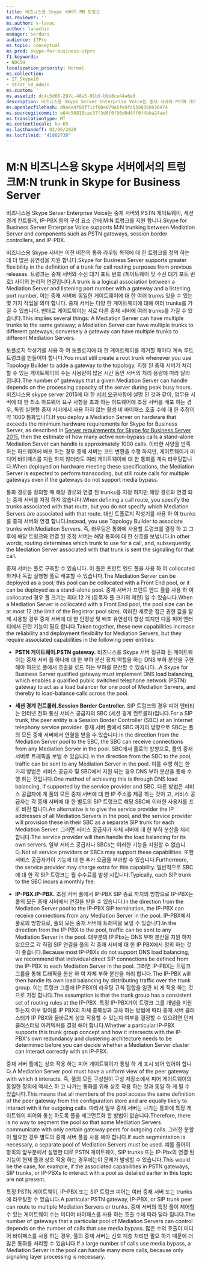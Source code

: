```yaml
---
title: 비즈니스용 Skype 서버의 MN 트렁크
ms.reviewer: ''
ms.author: v-lanac
author: lanachin
manager: serdars
audience: ITPro
ms.topic: conceptual
ms.prod: skype-for-business-itpro
f1.keywords:
- NOCSH
localization_priority: Normal
ms.collection:
- IT_Skype16
- Strat_SB_Admin
ms.custom: ''
ms.assetid: dc4c5d66-297c-48a5-91b9-b9b8ce44a6e0
description: 비즈니스용 Skype Server Enterprise Voice는 중재 서버와 PSTN 게이트웨이, 세션 경계 컨트롤러, IP-PBX 등의 구성 요소 간에 M:N 트렁크를 지원 합니다.
ms.openlocfilehash: d9a4a4f08f71cf00e079a5fe9fc5598380936474
ms.sourcegitcommit: e64c50818cac37f3d6f0f96d0d4ff0f4bba24aef
ms.translationtype: MT
ms.contentlocale: ko-KR
ms.lasthandoff: 02/06/2020
ms.locfileid: "41802738"
---
```

# <a name="mn-trunk-in-skype-for-business-server"></a><span data-ttu-id="eb2a7-103">M:N 비즈니스용 Skype 서버에서의 트렁크</span><span class="sxs-lookup"><span data-stu-id="eb2a7-103">M:N trunk in Skype for Business Server</span></span>
 
<span data-ttu-id="eb2a7-104">비즈니스용 Skype Server Enterprise Voice는 중재 서버와 PSTN 게이트웨이, 세션 경계 컨트롤러, IP-PBX 등의 구성 요소 간에 M:N 트렁크를 지원 합니다.</span><span class="sxs-lookup"><span data-stu-id="eb2a7-104">Skype for Business Server Enterprise Voice supports M:N trunking between Mediation Server and components such as PSTN gateways, session border controllers, and IP-PBX.</span></span>
  
<span data-ttu-id="eb2a7-105">비즈니스용 Skype 서버는 이전 버전의 통화 라우팅 목적에 대 한 트렁크를 정의 하는 데 더 많은 유연성을 지원 합니다.</span><span class="sxs-lookup"><span data-stu-id="eb2a7-105">Skype for Business Server supports greater flexibility in the definition of a trunk for call routing purposes from previous releases.</span></span> <span data-ttu-id="eb2a7-106">트렁크는 중재 서버와 수신 대기 포트 번호 (게이트웨이 및 수신 대기 포트 번호) 사이의 논리적 연결입니다.</span><span class="sxs-lookup"><span data-stu-id="eb2a7-106">A trunk is a logical association between a Mediation Server and listening port number with a gateway and a listening port number.</span></span> <span data-ttu-id="eb2a7-107">이는 중재 서버에 동일한 게이트웨이에 대 한 여러 trunks 있을 수 있는 몇 가지 작업을 의미 합니다. 중재 서버는 다양 한 게이트웨이에 대해 여러 trunks를 가질 수 있습니다. 반대로 게이트웨이는 서로 다른 중재 서버에 여러 trunks를 가질 수 있습니다.</span><span class="sxs-lookup"><span data-stu-id="eb2a7-107">This implies several things: A Mediation Server can have multiple trunks to the same gateway; a Mediation Server can have multiple trunks to different gateways; conversely a gateway can have multiple trunks to different Mediation Servers.</span></span>
  
<span data-ttu-id="eb2a7-108">토폴로지 작성기를 사용 하 여 토폴로지에 대 한 게이트웨이를 제거할 때마다 계속 루트 트렁크를 만들어야 합니다.</span><span class="sxs-lookup"><span data-stu-id="eb2a7-108">You must still create a root trunk whenever you use Topology Builder to adde a gateway to the topology.</span></span> <span data-ttu-id="eb2a7-109">지정 된 중재 서버가 처리할 수 있는 게이트웨이의 수는 사용량이 많은 시간 동안 서버의 처리 용량에 따라 달라 집니다.</span><span class="sxs-lookup"><span data-stu-id="eb2a7-109">The number of gateways that a given Mediation Server can handle depends on the processing capacity of the server during peak busy hours.</span></span> <span data-ttu-id="eb2a7-110">비즈니스용 skype server 2015에 대 한 [서버 요구](../../plan-your-deployment/requirements-for-your-environment/server-requirements.md)사항에 설명 된 것과 같이, 업무용 서버에 대 한 최소 하드웨어 요구 사항을 초과 하는 하드웨어에 조정 서버를 배포 하는 경우, 독립 실행형 중재 서버에서 사용 하지 않는 활성 비 바이패스 호출 수에 대 한 추정이 약 1000 통화입니다.</span><span class="sxs-lookup"><span data-stu-id="eb2a7-110">If you deploy a Mediation Server on hardware that exceeds the minimum hardware requirements for Skype for Business Server, as described in [Server requirements for Skype for Business Server 2015](../../plan-your-deployment/requirements-for-your-environment/server-requirements.md), then the estimate of how many active non-bypass calls a stand-alone Mediation Server can handle is approximately 1000 calls.</span></span> <span data-ttu-id="eb2a7-111">이러한 사양을 만족 하는 하드웨어에 배포 하는 경우 중재 서버는 코드 변환을 수행 하지만, 게이트웨이가 미디어 바이패스를 지원 하지 않더라도 여러 게이트웨이에 대 한 통화를 계속 라우팅합니다.</span><span class="sxs-lookup"><span data-stu-id="eb2a7-111">When deployed on hardware meeting these specifications, the Mediation Server is expected to perform transcoding, but still route calls for multiple gateways even if the gateways do not support media bypass.</span></span>
  
<span data-ttu-id="eb2a7-112">통화 경로를 정의할 때 해당 경로와 연결 된 trunks를 지정 하지만 해당 경로와 연결 되는 중재 서버를 지정 하지 않습니다.</span><span class="sxs-lookup"><span data-stu-id="eb2a7-112">When defining a call route, you specify the trunks associated with that route, but you do not specify which Mediation Servers are associated with that route.</span></span> <span data-ttu-id="eb2a7-113">대신 토폴로지 작성기를 사용 하 여 trunks를 중재 서버와 연결 합니다.</span><span class="sxs-lookup"><span data-stu-id="eb2a7-113">Instead, you use Topology Builder to associate trunks with Mediation Servers.</span></span> <span data-ttu-id="eb2a7-114">즉, 라우팅은 통화에 사용할 트렁크를 결정 하 고 그 후에 해당 트렁크와 연결 된 조정 서버는 해당 통화에 대 한 신호를 보냅니다.</span><span class="sxs-lookup"><span data-stu-id="eb2a7-114">In other words, routing determines which trunk to use for a call, and, subsequently, the Mediation Server associated with that trunk is sent the signaling for that call.</span></span>
  
<span data-ttu-id="eb2a7-115">중재 서버는 풀로 구축할 수 있습니다. 이 풀은 프런트 엔드 풀을 사용 하 여 collocated 하거나 독립 실행형 풀로 배포할 수 있습니다.</span><span class="sxs-lookup"><span data-stu-id="eb2a7-115">The Mediation Server can be deployed as a pool; this pool can be collocated with a Front End pool, or it can be deployed as a stand-alone pool.</span></span> <span data-ttu-id="eb2a7-116">중재 서버가 프런트 엔드 풀을 사용 하 여 collocated 경우 풀 크기는 최대 12 개 (등록자 풀 크기의 제한) 일 수 있습니다.</span><span class="sxs-lookup"><span data-stu-id="eb2a7-116">When a Mediation Server is collocated with a Front End pool, the pool size can be at most 12 (the limit of the Registrar pool size).</span></span> <span data-ttu-id="eb2a7-117">이러한 새로운 접근 권한 값을 함께 사용할 경우 중재 서버에 대 한 안정성 및 배포 유연성이 향상 되지만 다음 피어 엔터티에서 관련 기능이 필요 합니다.</span><span class="sxs-lookup"><span data-stu-id="eb2a7-117">Taken together, these new capabilities increase the reliability and deployment flexibility for Mediation Servers, but they require associated capabilities in the following peer entities:</span></span>
  
- <span data-ttu-id="eb2a7-118">**PSTN 게이트웨이.**</span><span class="sxs-lookup"><span data-stu-id="eb2a7-118">**PSTN gateway.**</span></span> <span data-ttu-id="eb2a7-119">비즈니스용 Skype 서버 정규화 된 게이트웨이는 중재 서버 풀 하나에 대 한 부하 분산 장치 역할을 하는 DNS 부하 분산을 구현 해야 하므로 풀에서 호출을 로드 하는 부하를 분산할 수 있습니다. .</span><span class="sxs-lookup"><span data-stu-id="eb2a7-119">A Skype for Business Server qualified gateway must implement DNS load balancing, which enables a qualified public switched telephone network (PSTN) gateway to act as a load balancer for one pool of Mediation Servers, and thereby to load-balance calls across the pool.</span></span>
    
- <span data-ttu-id="eb2a7-120">**세션 경계 컨트롤러.**</span><span class="sxs-lookup"><span data-stu-id="eb2a7-120">**Session Border Controller.**</span></span> <span data-ttu-id="eb2a7-121">SIP 트렁크의 경우 피어 엔터티는 인터넷 전화 통신 서비스 공급자의 SBC (세션 경계 컨트롤러)입니다.</span><span class="sxs-lookup"><span data-stu-id="eb2a7-121">For a SIP trunk, the peer entity is a Session Border Controller (SBC) at an Internet telephony service provider.</span></span> <span data-ttu-id="eb2a7-122">중재 서버 풀에서 SBC 까지의 방향으로 SBC는 풀의 모든 중재 서버에서 연결을 받을 수 있습니다.</span><span class="sxs-lookup"><span data-stu-id="eb2a7-122">In the direction from the Mediation Server pool to the SBC, the SBC can receive connections from any Mediation Server in the pool.</span></span> <span data-ttu-id="eb2a7-123">SBC에서 풀로의 방향으로, 풀의 중재 서버로 트래픽을 보낼 수 있습니다.</span><span class="sxs-lookup"><span data-stu-id="eb2a7-123">In the direction from the SBC to the pool, traffic can be sent to any Mediation Server in the pool.</span></span> <span data-ttu-id="eb2a7-124">이를 수행 하는 한 가지 방법은 서비스 공급자 및 SBC에서 지원 되는 경우 DNS 부하 분산을 통해 수행 하는 것입니다.</span><span class="sxs-lookup"><span data-stu-id="eb2a7-124">One method of achieving this is through DNS load balancing, if supported by the service provider and SBC.</span></span> <span data-ttu-id="eb2a7-125">다른 방법은 서비스 공급자에 게 풀의 모든 중재 서버에 대 한 IP 주소를 제공 하는 것이 고, 서비스 공급자는 각 중재 서버에 대 한 별도의 SIP 트렁크로 해당 SBC에 이러한 사용자를 프로 비전 합니다.</span><span class="sxs-lookup"><span data-stu-id="eb2a7-125">An alternative is to give the service provider the IP addresses of all Mediation Servers in the pool, and the service provider will provision these in their SBC as a separate SIP trunk for each Mediation Server.</span></span> <span data-ttu-id="eb2a7-126">그러면 서비스 공급자가 자체 서버에 대 한 부하 분산을 처리 합니다.</span><span class="sxs-lookup"><span data-stu-id="eb2a7-126">The service provider will then handle the load balancing for its own servers.</span></span> <span data-ttu-id="eb2a7-127">일부 서비스 공급자나 SBCs는 이러한 기능을 지원할 수 없습니다.</span><span class="sxs-lookup"><span data-stu-id="eb2a7-127">Not all service providers or SBCs may support these capabilities.</span></span> <span data-ttu-id="eb2a7-128">또한 서비스 공급자가이 기능에 대 한 추가 요금을 부과할 수 있습니다.</span><span class="sxs-lookup"><span data-stu-id="eb2a7-128">Furthermore, the service provider may charge extra for this capability.</span></span> <span data-ttu-id="eb2a7-129">일반적으로 SBC에 대 한 각 SIP 트렁크는 월 수수료를 발생 시킵니다.</span><span class="sxs-lookup"><span data-stu-id="eb2a7-129">Typically, each SIP trunk to the SBC incurs a monthly fee.</span></span>
    
- <span data-ttu-id="eb2a7-130">**IP-PBX.**</span><span class="sxs-lookup"><span data-stu-id="eb2a7-130">**IP-PBX.**</span></span> <span data-ttu-id="eb2a7-131">조정 서버 풀에서 IP-PBX SIP 종료 까지의 방향으로 IP-PBX는 풀의 모든 중재 서버에서 연결을 받을 수 있습니다.</span><span class="sxs-lookup"><span data-stu-id="eb2a7-131">In the direction from the Mediation Server pool to the IP-PBX SIP termination, the IP-PBX can receive connections from any Mediation Server in the pool.</span></span> <span data-ttu-id="eb2a7-132">IP-PBX에서 풀로의 방향으로, 풀의 모든 중재 서버에 트래픽을 보낼 수 있습니다.</span><span class="sxs-lookup"><span data-stu-id="eb2a7-132">In the direction from the IP-PBX to the pool, traffic can be sent to any Mediation Server in the pool.</span></span> <span data-ttu-id="eb2a7-133">대부분의 IP Pbx는 DNS 부하 분산을 지원 하지 않으므로 각 직접 SIP 연결을 풀의 각 중재 서버에 대 한 IP PBX에서 정의 하는 것이 좋습니다.</span><span class="sxs-lookup"><span data-stu-id="eb2a7-133">Because most IP-PBXs do not support DNS load balancing, we recommend that individual direct SIP connections be defined from the IP-PBX to each Mediation Server in the pool.</span></span> <span data-ttu-id="eb2a7-134">그러면 IP-PBX는 트렁크 그룹을 통해 트래픽을 분산 하 여 자체 부하 분산을 처리 합니다.</span><span class="sxs-lookup"><span data-stu-id="eb2a7-134">The IP-PBX will then handle its own load balancing by distributing traffic over the trunk group.</span></span> <span data-ttu-id="eb2a7-135">이는 트렁크 그룹에 IP PBX의 라우팅 규칙 집합을 일관 되 게 적용 하는 것으로 가정 합니다.</span><span class="sxs-lookup"><span data-stu-id="eb2a7-135">The assumption is that the trunk group has a consistent set of routing rules at the IP-PBX.</span></span> <span data-ttu-id="eb2a7-136">특정 IP-PBX가이 트렁크 그룹 개념을 지원 하는지 여부 및이를 IP PBX의 자체 중복성과 교차 하는 방법에 따라 중재 서버 클러스터가 IP PBX와 올바르게 상호 작용할 수 있는지 여부를 결정할 수 있으려면 먼저 클러스터링 아키텍처를 결정 해야 합니다.</span><span class="sxs-lookup"><span data-stu-id="eb2a7-136">Whether a particular IP-PBX supports this trunk group concept and how it intersects with the IP-PBX's own redundancy and clustering architecture needs to be determined before you can decide whether a Mediation Server cluster can interact correctly with an IP-PBX.</span></span>
    
<span data-ttu-id="eb2a7-137">중재 서버 풀에는 상호 작용 하는 피어 게이트웨이가 통일 하 게 표시 되어 있어야 합니다.</span><span class="sxs-lookup"><span data-stu-id="eb2a7-137">A Mediation Server pool must have a uniform view of the peer gateway with which it interacts.</span></span> <span data-ttu-id="eb2a7-138">즉, 풀의 모든 구성원이 구성 저장소에서 피어 게이트웨이의 동일한 정의에 액세스 하 고 나가는 통화를 위해 상호 작용 하는 것과 동일 하 게 될 수 있습니다.</span><span class="sxs-lookup"><span data-stu-id="eb2a7-138">This means that all members of the pool access the same definition of the peer gateway from the configuration store and are equally likely to interact with it for outgoing calls.</span></span> <span data-ttu-id="eb2a7-139">따라서 일부 중재 서버는 나가는 통화에 특정 게이트웨이 피어와 통신 하도록 풀을 세그먼트화 할 방법이 없습니다.</span><span class="sxs-lookup"><span data-stu-id="eb2a7-139">Therefore, there is no way to segment the pool so that some Mediation Servers communicate with only certain gateway peers for outgoing calls.</span></span> <span data-ttu-id="eb2a7-140">그러한 분할이 필요한 경우 별도의 중재 서버 풀을 사용 해야 합니다.</span><span class="sxs-lookup"><span data-stu-id="eb2a7-140">If such segmentation is necessary, a separate pool of Mediation Servers must be used.</span></span> <span data-ttu-id="eb2a7-141">예를 들어이 항목의 앞부분에서 설명한 대로 PSTN 게이트웨이, SIP trunks 또는 IP-Pbx의 연결 된 기능이 현재 풀과 상호 작용 하는 경우에는이 문제가 발생할 수 있습니다.</span><span class="sxs-lookup"><span data-stu-id="eb2a7-141">This would be the case, for example, if the associated capabilities in PSTN gateways, SIP trunks, or IP-PBXs to interact with a pool as detailed earlier in this topic are not present.</span></span>
  
<span data-ttu-id="eb2a7-142">특정 PSTN 게이트웨이, IP-PBX 또는 SIP 트렁크 피어는 여러 중재 서버 또는 trunks에 라우팅할 수 있습니다.</span><span class="sxs-lookup"><span data-stu-id="eb2a7-142">A particular PSTN gateway, IP-PBX, or SIP trunk peer can route to multiple Mediation Servers or trunks.</span></span> <span data-ttu-id="eb2a7-143">중재 서버의 특정 풀이 제어할 수 있는 게이트웨이 수는 미디어 바이패스를 사용 하는 호출 수에 따라 달라 집니다.</span><span class="sxs-lookup"><span data-stu-id="eb2a7-143">The number of gateways that a particular pool of Mediation Servers can control depends on the number of calls that use media bypass.</span></span> <span data-ttu-id="eb2a7-144">많은 수의 호출이 미디어 바이패스를 사용 하는 경우, 풀의 중재 서버는 신호 계층 처리만 필요 하기 때문에 더 많은 통화를 처리할 수 있습니다.</span><span class="sxs-lookup"><span data-stu-id="eb2a7-144">If a large number of calls use media bypass, a Mediation Server in the pool can handle many more calls, because only signaling layer processing is necessary.</span></span> 
  

